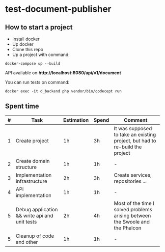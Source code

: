 # test-document-publisher

## How to start a project

* Install docker
* Up docker 
* Clone this repo
* Up a project with command:

```
docker-compose up --build
```

API available on **http://localhost:8080/api/v1/document**

You can run tests on command:

```
docker exec -it d_backend php vendor/bin/codecept run
```

## Spent time

| # | Task | Estimation | Spend | Comment |
|---|------|------------|-------|---------|
| 1 | Create project | 1h | 3h | It was supposed to take an existing project, but had to re-build the project |
| 2 | Create domain structure | 1h | 1h | - |
| 3 | Implementation infrastructure | 2h | 3h | Create services, repositories ... |
| 4 | API implementation | 1h | 1h | - |
| 5 | Debug application && write api and unit tests | 2h | 4h | Most of the time I solved problems arising between the Swoole and the Phalcon |
| 5 | Cleanup of code and other | 1h | 1h | - |